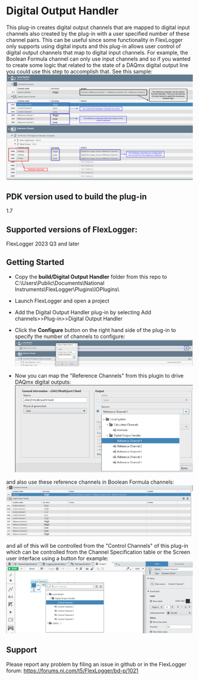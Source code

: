 # Digital Output Handler

This plug-in creates digital output channels that are mapped to digital input channels also created by the plug-in with a user specified number of these channel pairs. This can be useful since some functionality in FlexLogger only supports using digital inputs and this plug-in allows user control of digital output channels that map to digital input channels.
For example, the Boolean Formula channel can only use input channels and so if you wanted to create some logic that related to the state of a DAQmx digital output line you could use this step to accomplish that. See this sample:
![Plugin Overview](./plugin_overview.png)

## PDK version used to build the plug-in
1.7

## Supported versions of FlexLogger:
FlexLogger 2023 Q3 and later

## Getting Started
- Copy the **build/Digital Output Handler** folder from this repo to C:\Users\Public\Documents\National Instruments\FlexLogger\Plugins\IOPlugins\
- Launch FlexLogger and open a project
- Add the Digital Output Handler plug-in by selecting Add channels>>Plug-in>>Digital Output Handler
- Click the **Configure** button on the right hand side of the plug-in to specify the number of channels to configure:
![Plugin Configuration](./plugin_config.png)

- Now you can map the "Reference Channels" from this plugin to drive DAQmx digital outputs:
![Map DAQmx channel to Reference Channel](./Map_Daqmx_Channel.png)

and also use these reference channels in Boolean Formula channels:
![Formula Channel Configuration](./Formula_Channel_Config.png)

and all of this will be controlled from the "Control Channels" of this plug-in which can be controlled from the Channel Specification table or the Screen user interface using a button for example:
![Screen User Interface](./Screen_Tab.png)

## Support
Please report any problem by filing an issue in github or in the FlexLogger forum:
https://forums.ni.com/t5/FlexLogger/bd-p/1021
